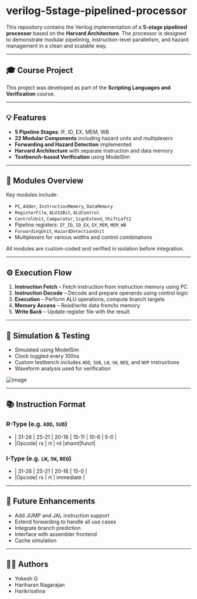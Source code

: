 # verilog-5stage-pipelined-processor

This repository contains the Verilog implementation of a **5-stage pipelined processor** based on the **Harvard Architecture**. The processor is designed to demonstrate modular pipelining, instruction-level parallelism, and hazard management in a clean and scalable way.

---

## 🎓 Course Project

This project was developed as part of the **Scripting Languages and Verification** course.

---

## 💡 Features

- **5 Pipeline Stages**: IF, ID, EX, MEM, WB  
- **22 Modular Components** including hazard units and multiplexers  
- **Forwarding and Hazard Detection** implemented  
- **Harvard Architecture** with separate instruction and data memory  
- **Testbench-based Verification** using ModelSim

---

## 🧩 Modules Overview

Key modules include:

- `PC`, `Adder`, `InstructionMemory`, `DataMemory`
- `RegisterFile`, `ALU32Bit`, `ALUControl`
- `ControlUnit`, `Comparator`, `SignExtend`, `ShiftLeft2`
- Pipeline registers: `IF_ID`, `ID_EX`, `EX_MEM`, `MEM_WB`
- `ForwardingUnit`, `HazardDetectionUnit`
- Multiplexers for various widths and control combinations

All modules are custom-coded and verified in isolation before integration.

---

## ⚙️ Execution Flow

1. **Instruction Fetch** – Fetch instruction from instruction memory using PC  
2. **Instruction Decode** – Decode and prepare operands using control logic  
3. **Execution** – Perform ALU operations, compute branch targets  
4. **Memory Access** – Read/write data from/to memory  
5. **Write Back** – Update register file with the result

---

## 🧪 Simulation & Testing

- Simulated using ModelSim
- Clock toggled every 100ns
- Custom testbench includes `ADD`, `SUB`, `LW`, `SW`, `BEQ`, and `NOP` instructions
- Waveform analysis used for verification

![image](https://github.com/user-attachments/assets/a50d7ec6-5dec-455e-9f6c-dec59e20616f)


---

## 📚 Instruction Format

### R-Type (e.g. `ADD`, `SUB`)
- | 31-26 | 25-21 | 20-16 | 15-11 | 10-6 | 5-0 | 
- |Opcode| rs | rt | rd |shamt|funct|



### I-Type (e.g. `LW`, `SW`, `BEQ`)
- | 31-26 | 25-21 | 20-16 | 15-0 | 
- |Opcode| rs | rt | immediate |


---

## 📌 Future Enhancements

- Add JUMP and JAL instruction support  
- Extend forwarding to handle all use cases  
- Integrate branch prediction  
- Interface with assembler frontend  
- Cache simulation

---

## 👨‍💻 Authors

- Yokesh G 
- Hariharan Nagarajan
- Harikrisshna 
